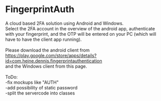 # FingerprintAuth
 A cloud based 2FA solution using Android and Windows.<br>
 Select the 2FA account in the overview of the android app, authenticate with your fingerprint, and the OTP will be entered on your PC (which will have to have the client app running).<br><br>
 Please download the android client from https://play.google.com/store/apps/details?id=com.heine.dennis.fingerprintauthentication<br>
and the Windows client from this page.
 <br><br>
 ToDo:<br>
-fix mockups like "AUTH"<br>
-add possibility of static password<br>
-split the servercode into classes
